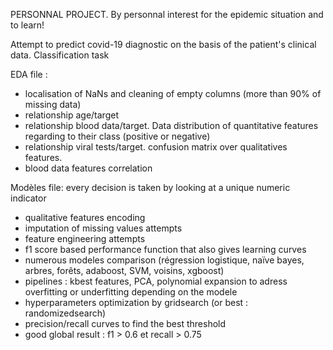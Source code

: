 PERSONNAL PROJECT. 
By personnal interest for the epidemic situation and to learn!

Attempt to predict covid-19 diagnostic on the basis of the patient's clinical data. Classification task  

EDA file :  
- localisation of NaNs and cleaning of empty columns (more than 90% of missing data)
- relationship age/target
- relationship blood data/target. Data distribution of quantitative features regarding to their class (positive or negative)
- relationship viral tests/target. confusion matrix over qualitatives features.
- blood data features correlation

Modèles file: every decision is taken by looking at a unique numeric indicator
- qualitative features encoding
- imputation of missing values attempts
- feature engineering attempts
- f1 score based performance function that also gives learning curves
- numerous modeles comparison (régression logistique, naïve bayes, arbres, forêts, adaboost, SVM, voisins, xgboost)
- pipelines : kbest features, PCA, polynomial expansion to adress overfitting or underfitting depending on the modele
- hyperparameters optimization by gridsearch (or best : randomizedsearch)
- precision/recall curves to find the best threshold 
- good global result : f1 > 0.6 et recall > 0.75
